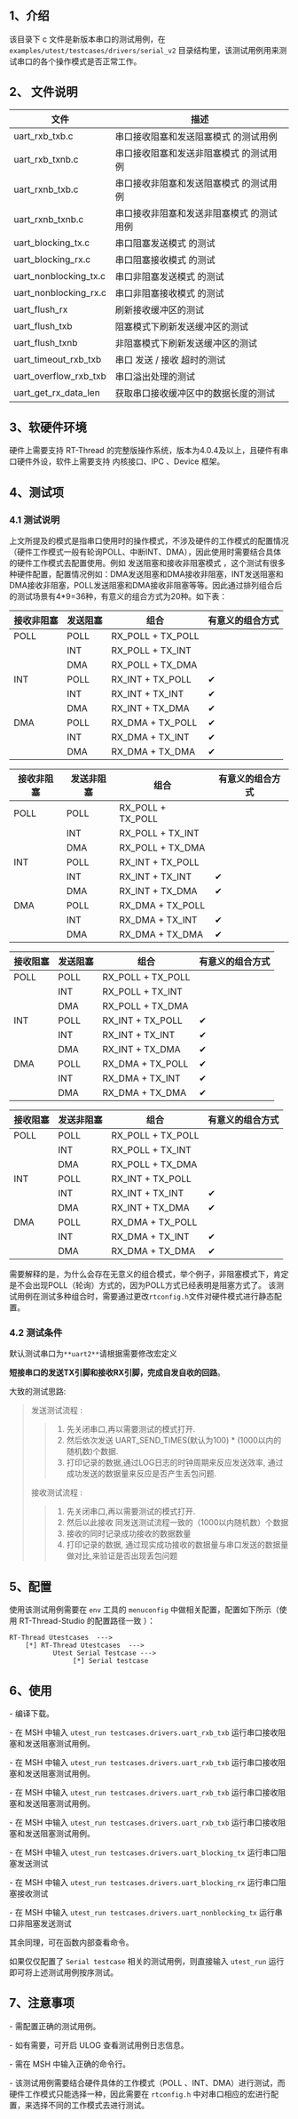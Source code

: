 ## 1、介绍

该目录下 c 文件是新版本串口的测试用例，在 `examples/utest/testcases/drivers/serial_v2` 目录结构里，该测试用例用来测试串口的各个操作模式是否正常工作。

## 2、 文件说明

| 文件             | 描述                                      |
| ---------------- | ----------------------------------------- |
| uart_rxb_txb.c   | 串口接收阻塞和发送阻塞模式 的测试用例     |
| uart_rxb_txnb.c  | 串口接收阻塞和发送非阻塞模式 的测试用例   |
| uart_rxnb_txb.c  | 串口接收非阻塞和发送阻塞模式 的测试用例   |
| uart_rxnb_txnb.c | 串口接收非阻塞和发送非阻塞模式 的测试用例 |
| uart_blocking_tx.c| 串口阻塞发送模式 的测试                       |
| uart_blocking_rx.c| 串口阻塞接收模式 的测试                       |
| uart_nonblocking_tx.c| 串口非阻塞发送模式 的测试                   |
| uart_nonblocking_rx.c  | 串口非阻塞接收模式 的测试                   |
| uart_flush_rx | 刷新接收缓冲区的测试 |
| uart_flush_txb | 阻塞模式下刷新发送缓冲区的测试 |
| uart_flush_txnb | 非阻塞模式下刷新发送缓冲区的测试 |
| uart_timeout_rxb_txb | 串口 发送 / 接收 超时的测试 |
| uart_overflow_rxb_txb | 串口溢出处理的测试 |
| uart_get_rx_data_len | 获取串口接收缓冲区中的数据长度的测试 |

## 3、软硬件环境

硬件上需要支持 RT-Thread 的完整版操作系统，版本为4.0.4及以上，且硬件有串口硬件外设，软件上需要支持 内核接口、IPC 、Device 框架。

## 4、测试项

### 4.1 测试说明

上文所提及的模式是指串口使用时的操作模式，不涉及硬件的工作模式的配置情况（硬件工作模式一般有轮询POLL、中断INT、DMA），因此使用时需要结合具体的硬件工作模式去配置使用。例如 发送阻塞和接收非阻塞模式 ，这个测试有很多种硬件配置，配置情况例如：DMA发送阻塞和DMA接收非阻塞，INT发送阻塞和DMA接收非阻塞，POLL发送阻塞和DMA接收非阻塞等等。因此通过排列组合后的测试场景有4*9=36种，有意义的组合方式为20种。如下表：


| 接收非阻塞 | 发送阻塞 | 组合              | 有意义的组合方式 |
| ---------- | -------- | ----------------- | ---------------- |
| POLL       | POLL     | RX_POLL + TX_POLL |                  |
|            | INT      | RX_POLL + TX_INT  |                  |
|            | DMA      | RX_POLL + TX_DMA  |                  |
| INT        | POLL     | RX_INT + TX_POLL  | ✔                |
|            | INT      | RX_INT + TX_INT   | ✔                |
|            | DMA      | RX_INT + TX_DMA   | ✔                |
| DMA        | POLL     | RX_DMA + TX_POLL  | ✔                |
|            | INT      | RX_DMA + TX_INT   | ✔                |
|            | DMA      | RX_DMA + TX_DMA   | ✔                |

| 接收非阻塞 | 发送非阻塞 | 组合              | 有意义的组合方式 |
| ---------- | ---------- | ----------------- | ---------------- |
| POLL       | POLL       | RX_POLL + TX_POLL |                  |
|            | INT        | RX_POLL + TX_INT  |                  |
|            | DMA        | RX_POLL + TX_DMA  |                  |
| INT        | POLL       | RX_INT + TX_POLL  |                  |
|            | INT        | RX_INT + TX_INT   | ✔                |
|            | DMA        | RX_INT + TX_DMA   | ✔                |
| DMA        | POLL       | RX_DMA + TX_POLL  |                  |
|            | INT        | RX_DMA + TX_INT   | ✔                |
|            | DMA        | RX_DMA + TX_DMA   | ✔                |

| 接收阻塞 | 发送阻塞 | 组合              | 有意义的组合方式 |
| -------- | -------- | ----------------- | ---------------- |
| POLL     | POLL     | RX_POLL + TX_POLL |                  |
|          | INT      | RX_POLL + TX_INT  |                  |
|          | DMA      | RX_POLL + TX_DMA  |                  |
| INT      | POLL     | RX_INT + TX_POLL  | ✔                |
|          | INT      | RX_INT + TX_INT   | ✔                |
|          | DMA      | RX_INT + TX_DMA   | ✔                |
| DMA      | POLL     | RX_DMA + TX_POLL  | ✔                |
|          | INT      | RX_DMA + TX_INT   | ✔                |
|          | DMA      | RX_DMA + TX_DMA   | ✔                |

| 接收阻塞 | 发送非阻塞 | 组合              | 有意义的组合方式 |
| -------- | ---------- | ----------------- | ---------------- |
| POLL     | POLL       | RX_POLL + TX_POLL |                  |
|          | INT        | RX_POLL + TX_INT  |                  |
|          | DMA        | RX_POLL + TX_DMA  |                  |
| INT      | POLL       | RX_INT + TX_POLL  |                  |
|          | INT        | RX_INT + TX_INT   | ✔                |
|          | DMA        | RX_INT + TX_DMA   | ✔                |
| DMA      | POLL       | RX_DMA + TX_POLL  |                  |
|          | INT        | RX_DMA + TX_INT   | ✔                |
|          | DMA        | RX_DMA + TX_DMA   | ✔                |

需要解释的是，为什么会存在无意义的组合模式，举个例子，非阻塞模式下，肯定是不会出现POLL（轮询）方式的，因为POLL方式已经表明是阻塞方式了。
该测试用例在测试多种组合时，需要通过更改`rtconfig.h`文件对硬件模式进行静态配置。

### 4.2 测试条件

默认测试串口为`**uart2**`请根据需要修改宏定义

**短接串口的发送TX引脚和接收RX引脚，完成自发自收的回路**。

大致的测试思路:

>发送测试流程 :
>>1. 先关闭串口,再以需要测试的模式打开.
>>2. 然后依次发送 UART_SEND_TIMES(默认为100) * (1000以内的随机数)个数据.
>>3. 打印记录的数据,通过LOG日志的时钟周期来反应发送效率, 通过成功发送的数据量来反应是否产生丢包问题.
>
>接收测试流程 : 
>>1. 先关闭串口,再以需要测试的模式打开.
>>2. 然后以此接收 同发送测试流程一致的（1000以内随机数）个数据
>>3. 接收的同时记录成功接收的数据数量
>>4. 打印记录的数据, 通过现实成功接收的数据量与串口发送的数据量做对比,来验证是否出现丢包问题

## 5、配置

使用该测试用例需要在 `env` 工具的 `menuconfig` 中做相关配置，配置如下所示（使用 RT-Thread-Studio 的配置路径一致 ）：

```
RT-Thread Utestcases  --->
    [*] RT-Thread Utestcases  --->
           Utest Serial Testcase --->
                [*] Serial testcase
```

## 6、使用

\- 编译下载。

\- 在 MSH 中输入 `utest_run testcases.drivers.uart_rxb_txb` 运行串口接收阻塞和发送阻塞测试用例。

\- 在 MSH 中输入 `utest_run testcases.drivers.uart_rxb_txb` 运行串口接收阻塞和发送阻塞测试用例。

\- 在 MSH 中输入 `utest_run testcases.drivers.uart_rxb_txb` 运行串口接收阻塞和发送阻塞测试用例。

\- 在 MSH 中输入 `utest_run testcases.drivers.uart_rxb_txb` 运行串口接收阻塞和发送阻塞测试用例。

\- 在 MSH 中输入 `utest_run testcases.drivers.uart_blocking_tx` 运行串口阻塞发送测试

\- 在 MSH 中输入 `utest_run testcases.drivers.uart_blocking_rx` 运行串口阻塞接收测试

\- 在 MSH 中输入 `utest_run testcases.drivers.uart_nonblocking_tx` 运行串口非阻塞发送测试

其余同理，可在函数内部查看命令。

如果仅仅配置了 `Serial testcase` 相关的测试用例，则直接输入 `utest_run` 运行即可将上述测试用例按序测试。

## 7、注意事项

\- 需配置正确的测试用例。

\- 如有需要，可开启 ULOG 查看测试用例日志信息。

\- 需在 MSH 中输入正确的命令行。

\- 该测试用例需要结合硬件具体的工作模式（POLL 、INT、DMA）进行测试，而硬件工作模式只能选择一种，因此需要在 `rtconfig.h` 中对串口相应的宏进行配置，来选择不同的工作模式去进行测试。


